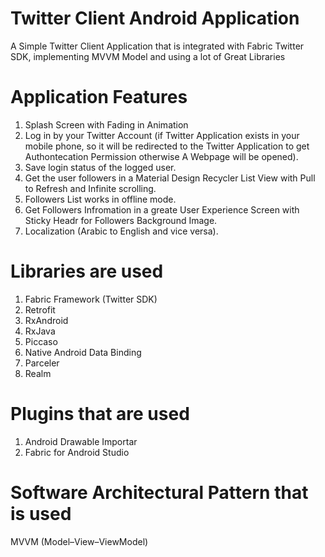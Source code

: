 # Twitter Client Android Application

A Simple Twitter Client Application that is integrated with Fabric Twitter SDK, 
implementing MVVM Model and using a lot of Great Libraries

# Application Features
1. Splash Screen with Fading in Animation
2. Log in by your Twitter Account (if Twitter Application exists in your mobile phone, so it will be redirected to the Twitter
Application to get Authontecation Permission otherwise A Webpage will be opened).
3. Save login status of the logged user.
4. Get the user followers in a Material Design Recycler List View with Pull to Refresh and Infinite scrolling.
5. Followers List works in offline mode.
6. Get Followers Infromation in a greate User Experience Screen with Sticky Headr for Followers Background Image.
7. Localization (Arabic to English and vice versa).

# Libraries are used
1. Fabric Framework (Twitter SDK)
2. Retrofit
3. RxAndroid
4. RxJava
5. Piccaso
6. Native Android Data Binding
7. Parceler
8. Realm

# Plugins that are used
1. Android Drawable Importar
2. Fabric for Android Studio

# Software Architectural Pattern that is used
MVVM (Model–View–ViewModel)

